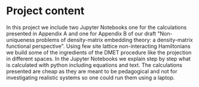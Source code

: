 # Project content
In this project we include two Jupyter Notebooks one for the calculations presented in Appendix A and one for Appendix B of our draft "Non-uniqueness problems of density-matrix embedding theory: a density-matrix functional perspective". Using few site lattice non-interacting Hamiltonians we build some of the ingredients of the DMET procedure like the projection in different spaces. In the Jupyter Notebooks we explain step by step what is calculated with python including equations and text. The calculations presented are cheap as they are meant to be pedagogical and not for investigating realistic systems so one could run them using a laptop.
